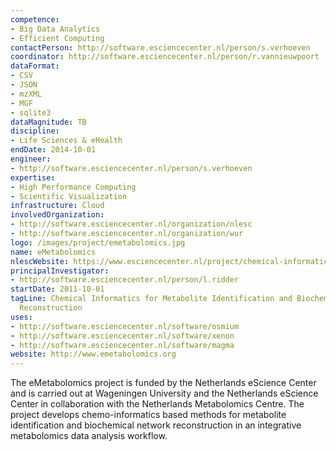 ```yaml
---
competence:
- Big Data Analytics
- Efficient Computing
contactPerson: http://software.esciencecenter.nl/person/s.verhoeven
coordinator: http://software.esciencecenter.nl/person/r.vannieuwpoort
dataFormat:
- CSV
- JSON
- mzXML
- MGF
- sqlite3
dataMagnitude: TB
discipline:
- Life Sciences & eHealth
endDate: 2014-10-01
engineer:
- http://software.esciencecenter.nl/person/s.verhoeven
expertise:
- High Performance Computing
- Scientific Visualization
infrastructure: Cloud
involvedOrganization:
- http://software.esciencecenter.nl/organization/nlesc
- http://software.esciencecenter.nl/organization/wur
logo: /images/project/emetabolomics.jpg
name: eMetabolomics
nlescWebsite: https://www.esciencecenter.nl/project/chemical-informatics-for-metabolite-identification-and-biochemical-network
principalInvestigator:
- http://software.esciencecenter.nl/person/l.ridder
startDate: 2011-10-01
tagLine: Chemical Informatics for Metabolite Identification and Biochemical Network
  Reconstruction
uses:
- http://software.esciencecenter.nl/software/osmium
- http://software.esciencecenter.nl/software/xenon
- http://software.esciencecenter.nl/software/magma
website: http://www.emetabolomics.org
---
```

The eMetabolomics project is funded by the Netherlands eScience Center and is carried out at Wageningen University and the Netherlands eScience Center in collaboration with the Netherlands Metabolomics Centre. The project develops chemo-informatics based methods for metabolite identification and biochemical network reconstruction in an integrative metabolomics data analysis workflow.
